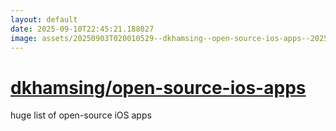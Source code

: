 ```yaml
---
layout: default
date: 2025-09-10T22:45:21.188027
image: assets/20250903T020010529--dkhamsing--open-source-ios-apps--20250910T031044923--cropped.png
---
```


# [dkhamsing/open-source-ios-apps](https://github.com/dkhamsing/open-source-ios-apps)

huge list of open-source iOS apps
